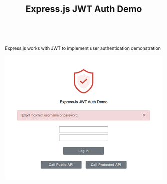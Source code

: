 <h1 align="center" style="margin-top:100px;margin-bottom:100px">Express.js JWT Auth Demo</h1>
Express.js works with JWT to implement user authentication demonstration

![](screenprt.png)
